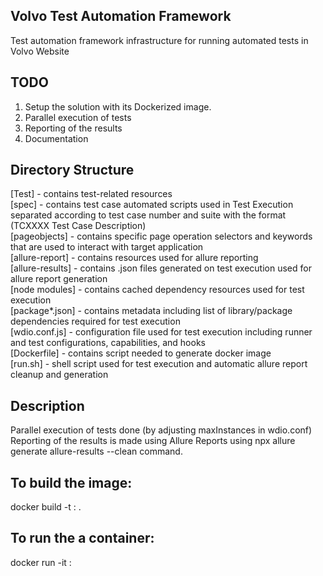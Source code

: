 ## Volvo  Test Automation Framework 
Test automation framework infrastructure for running automated tests in Volvo Website

## TODO
1. Setup the solution with its Dockerized image.
2. Parallel execution of tests
3. Reporting of the results
4. Documentation 

## Directory Structure
[Test] - contains test-related resources  
[spec] - contains test case automated scripts used in Test Execution separated according to test case number and suite with the format (TCXXXX Test Case Description)  
[pageobjects] - contains specific page operation selectors and keywords that are used to interact with target application  
[allure-report] - contains resources used for allure reporting  
[allure-results] - contains .json files generated on test execution used for allure report generation  
[node modules] - contains cached dependency resources used for test execution  
[package*.json] - contains metadata including list of library/package dependencies required for test execution  
[wdio.conf.js] - configuration file used for test execution including runner and test configurations, capabilities, and hooks  
[Dockerfile] - contains script needed to generate docker image  
[run.sh] - shell script used for test execution and automatic allure report cleanup and generation

## Description
Parallel execution of tests done (by adjusting maxInstances in wdio.conf)
Reporting of the results is made using Allure Reports using npx allure generate allure-results --clean  command.

## To build the image:
docker build -t <docker image name>:<version number> .

## To run the a container:
  docker run -it <docker image name>:<version number>
